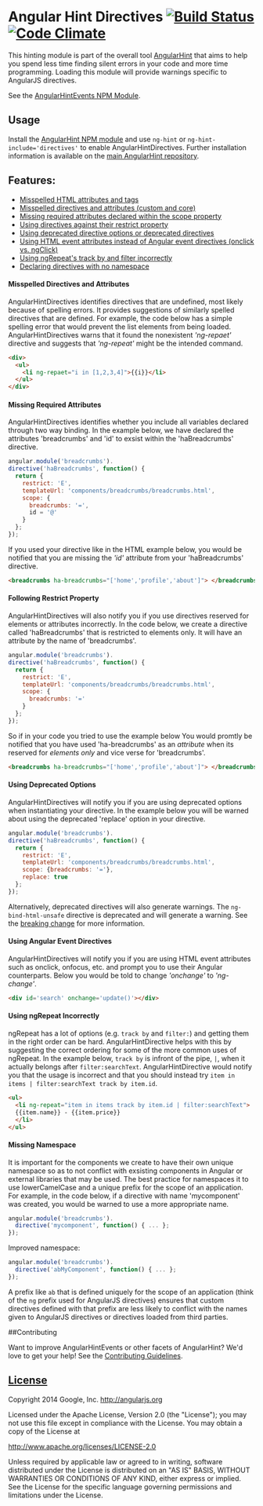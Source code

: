 # Angular Hint Directives [![Build Status](https://travis-ci.org/angular/angular-hint-directives.svg?branch=master)](https://travis-ci.org/angular/angular-hint-directives) [![Code Climate](https://codeclimate.com/github/angular/angular-hint-directives.png)](https://codeclimate.com/github/angular/angular-hint-directives)

This hinting module is part of the overall tool [AngularHint](https://github.com/angular/angular-hint)
that aims to help you spend less time finding silent errors in your code and more time programming. Loading this module will provide warnings specific to AngularJS directives.

See the [AngularHintEvents NPM Module](https://www.npmjs.org/package/angular-hint-directives).

## Usage

Install the [AngularHint NPM module](https://www.npmjs.org/package/angular-hint)
and use `ng-hint` or `ng-hint-include='directives'` to
enable AngularHintDirectives. Further installation information is available on the
[main AngularHint repository](https://github.com/angular/angular-hint#usage).


## Features:
  - [Misspelled HTML attributes and tags](#misspelled-directives-and-attributes)
  - [Misspelled directives and attributes (custom and core)](#misspelled-directives-and-attributes)
  - [Missing required attributes declared within the scope property](#missing-required-attributes)
  - [Using directives against their restrict property](#following-restrict-property)
  - [Using deprecated directive options or deprecated directives](#using-deprecated-options)
  - [Using HTML event attributes instead of Angular event directives (onclick vs. ngClick)](#using-angular-event-directives)
  - [Using ngRepeat's track by and filter incorrectly](#using-ngrepeat-incorrectly)
  - [Declaring directives with no namespace](#missing-namespace)



#### Misspelled Directives and Attributes
AngularHintDirectives identifies directives that are undefined, most likely because of spelling errors.
It provides suggestions of similarly spelled directives that are defined. For example, the code below has a simple spelling error that would prevent the list elements from being loaded. AngularHintDirectives warns that it found the nonexistent *'ng-repaet'* directive and suggests that *'ng-repeat'* might be the intended command.

```html
<div>
  <ul>
    <li ng-repaet="i in [1,2,3,4]">{{i}}</li>
  </ul>
</div>
```
#### Missing Required Attributes
AngularHintDirectives identifies whether you include all variables declared through two way binding. In the example below, we have declared the attributes 'breadcrumbs' and 'id' to exsist within the 'haBreadcrumbs' directive.

```javascript
angular.module('breadcrumbs').
directive('haBreadcrumbs', function() {
  return {
    restrict: 'E',
    templateUrl: 'components/breadcrumbs/breadcrumbs.html',
    scope: {
      breadcrumbs: '=',
      id = '@'
    }
  };
});
```
If you used your directive like in the HTML example below, you would be notified that you are missing the *'id'* attribute from your 'haBreadcrumbs' directive.

```html
<breadcrumbs ha-breadcrumbs="['home','profile','about']"> </breadcrumbs>
```

#### Following Restrict Property
AngularHintDirectives will also notify you if you use directives reserved for elements or attributes incorrectly. In the code below, we create a directive called 'haBreadcrumbs' that is restricted to elements only. It will have an attribute by the name of 'breadcrumbs'.

```javascript
angular.module('breadcrumbs').
directive('haBreadcrumbs', function() {
  return {
    restrict: 'E',
    templateUrl: 'components/breadcrumbs/breadcrumbs.html',
    scope: {
      breadcrumbs: '='
    }
  };
});
```

So if in your code you tried to use the example below You would promtly be notified that you have used 'ha-breadcrumbs' as an *attribute* when its reserved for *elements only* and vice verse for 'breadcrumbs'.
```html
<breadcrumbs ha-breadcrumbs="['home','profile','about']"> </breadcrumbs>
```

#### Using Deprecated Options
AngularHintDirectives will notify you if you are using deprecated options when instantiating your directive. In the example below you will be warned about using the deprecated 'replace' option in your directive.

```javascript
angular.module('breadcrumbs').
directive('haBreadcrumbs', function() {
  return {
    restrict: 'E',
    templateUrl: 'components/breadcrumbs/breadcrumbs.html',
    scope: {breadcrumbs: '='},
    replace: true
  };
});
```

Alternatively, deprecated directives will also generate warnings. The `ng-bind-html-unsafe` directive
is deprecated and will generate a warning. See the [breaking change](https://github.com/angular/angular.js/commit/dae694739b9581bea5dbc53522ec00d87b26ae55) for more information.

#### Using Angular Event Directives
AngularHintDirectives will notify you if you are using HTML event attributes such as onclick, onfocus, etc. and prompt you to use their Angular counterparts. Below you would be told to change *'onchange'* to *'ng-change'*.
```html
<div id='search' onchange='update()'></div>
```

#### Using ngRepeat Incorrectly
ngRepeat has a lot of options (e.g. `track by` and `filter:`) and getting them in the right order can be hard. AngularHintDirective helps with this by suggesting the correct ordering for some of the more common uses of ngRepeat. In the example below, `track by` is infront of the pipe, `|`, when it actually belongs after `filter:searchText`. AngularHintDirective would notify you that the usage is incorrect and that you should instead try `item in items | filter:searchText track by item.id`.
```HTML
<ul>
  <li ng-repeat="item in items track by item.id | filter:searchText">
  {{item.name}} - {{item.price}}
  </li>
</ul>
```

#### Missing Namespace
It is important for the components we create to have their own unique namespace so as to not conflict with exsisting components in Angular or external libraries that may be used. The best practice for namespaces it to use lowerCamelCase and a unique prefix
for the scope of an application. For example, in the code below, if a directive with name 'mycomponent' was created, you would be warned to use a more appropriate name.

```javascript
angular.module('breadcrumbs').
  directive('mycomponent', function() { ... };
});
```
Improved namespace:

```javascript
angular.module('breadcrumbs').
  directive('abMyComponent', function() { ... };
});
```

A prefix like `ab` that is defined uniquely for the scope of an application (think of the `ng` prefix
used for AngularJS directives) ensures that custom directives defined with that prefix are less
likely to conflict with the names given to AngularJS directives or directives loaded from third
parties.

##Contributing

Want to improve AngularHintEvents or other facets of AngularHint? We'd love to get your help! See the [Contributing Guidelines](https://github.com/angular/angular-hint/blob/master/CONTRIBUTING.md).

## [License](LICENSE)

Copyright 2014 Google, Inc. http://angularjs.org

Licensed under the Apache License, Version 2.0 (the "License");
you may not use this file except in compliance with the License.
You may obtain a copy of the License at

   http://www.apache.org/licenses/LICENSE-2.0

Unless required by applicable law or agreed to in writing, software
distributed under the License is distributed on an "AS IS" BASIS,
WITHOUT WARRANTIES OR CONDITIONS OF ANY KIND, either express or implied.
See the License for the specific language governing permissions and
limitations under the License.
